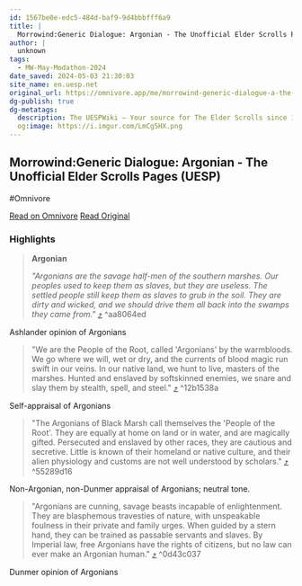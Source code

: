 ```yaml
---
id: 1567be0e-edc5-484d-baf9-9d4bbbfff6a9
title: |
  Morrowind:Generic Dialogue: Argonian - The Unofficial Elder Scrolls Pages (UESP)
author: |
  unknown
tags:
  - MW-May-Modathon-2024
date_saved: 2024-05-03 21:30:03
site_name: en.uesp.net
original_url: https://omnivore.app/me/morrowind-generic-dialogue-a-the-unofficial-elder-scrolls-pages--18f3dca0d47
dg-publish: true
dg-metatags:
  description: The UESPWiki – Your source for The Elder Scrolls since 1995
  og:image: https://i.imgur.com/LmCg5HX.png
---
```


## Morrowind:Generic Dialogue: Argonian - The Unofficial Elder Scrolls Pages (UESP)
#Omnivore

[Read on Omnivore](https://omnivore.app/me/morrowind-generic-dialogue-a-the-unofficial-elder-scrolls-pages--18f3dca0d47)
[Read Original](https://en.uesp.net/wiki/Morrowind:Generic_Dialogue_A)

### Highlights

> **Argonian**
> 
> _"Argonians are the savage half-men of the southern marshes. Our peoples used to keep them as slaves, but they are useless. The settled people still keep them as slaves to grub in the soil. They are dirty and wicked, and we should drive them all back into the swamps they came from."_ [⤴️](https://omnivore.app/me/morrowind-generic-dialogue-a-the-unofficial-elder-scrolls-pages--18f3dca0d47#aa8064ed-f5f9-4563-8b67-25be2654ab95)  ^aa8064ed

Ashlander opinion of Argonians

> "We are the People of the Root, called 'Argonians' by the warmbloods. We go where we will, wet or dry, and the currents of blood magic run swift in our veins. In our native land, we hunt to live, masters of the marshes. Hunted and enslaved by softskinned enemies, we snare and slay them by stealth, spell, and steel." [⤴️](https://omnivore.app/me/morrowind-generic-dialogue-a-the-unofficial-elder-scrolls-pages--18f3dca0d47#12b1538a-25b2-479f-a716-924f52fa8959)  ^12b1538a

Self-appraisal of Argonians

> "The Argonians of Black Marsh call themselves the 'People of the Root'. They are equally at home on land or in water, and are magically gifted. Persecuted and enslaved by other races, they are cautious and secretive. Little is known of their homeland or native culture, and their alien physiology and customs are not well understood by scholars." [⤴️](https://omnivore.app/me/morrowind-generic-dialogue-a-the-unofficial-elder-scrolls-pages--18f3dca0d47#55289d16-5606-4533-a4a3-92852551e568)  ^55289d16

Non-Argonian, non-Dunmer appraisal of Argonians; neutral tone.

> "Argonians are cunning, savage beasts incapable of enlightenment. They are blasphemous travesties of nature, with unspeakable foulness in their private and family urges. When guided by a stern hand, they can be trained as passable servants and slaves. By Imperial law, free Argonians have the rights of citizens, but no law can ever make an Argonian human." [⤴️](https://omnivore.app/me/morrowind-generic-dialogue-a-the-unofficial-elder-scrolls-pages--18f3dca0d47#0d43c037-27f2-4bac-ac7c-b3f55e11cb0d)  ^0d43c037

Dunmer opinion of Argonians

